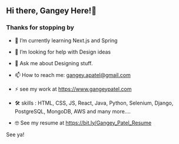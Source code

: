 ## Hi there, Gangey Here!👋
### Thanks for stopping by



- 🌱 I’m currently learning Next.js and Spring

- 🤔 I’m looking for help with Design ideas
- 💬 Ask me about Designing stuff.
- 📫 How to reach me: gangey.apatel@gmail.com
- ⚡ see my work at https://www.gangeypatel.com

- 🛠️ skills : HTML, CSS, JS, React, Java, Python, Selenium, Django, PostgreSQL, MongoDB, AWS and many more....
- 🤓 See my resume at https://bit.ly/Gangey_Patel_Resume


See ya!
